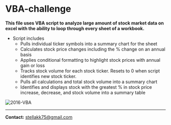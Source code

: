 # VBA-challenge 

**This file uses VBA script to analyze large amount of stock market data on excel with the ability to loop through every sheet of a workbook.**

* Script includes 
    * Pulls individual ticker symbols into a summary chart for the sheet 
    * Calculates stock price changes including the % change on an annual basis     
    * Applies conditional formatting to highlight stock prices with annual gain or loss
    * Tracks stock volume for each stock ticker. Resets to 0 when script identifies new stock ticker. 
    * Pulls all calculations and total stock volume into a summary chart
    * Identifies and displays stock with the greatest % in stock price increase, decrease, and stock volume into a summary table  

![2016-VBA](https://user-images.githubusercontent.com/70276685/111053983-abc75580-8436-11eb-9c6a-b1fcb9f3a447.png)

---
**Contact:** stellakk75@gmail.com
